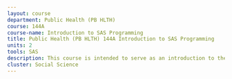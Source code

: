 ```yaml
---
layout: course 
department: Public Health (PB HLTH)
course: 144A
course-name: Introduction to SAS Programming
title: Public Health (PB HLTH) 144A Introduction to SAS Programming
units: 2
tools: SAS
description: This course is intended to serve as an introduction to the SAS programming language for Windows in an applied, workshop environment. Emphasis is on data management and programming in a public health research setting. Topics include SAS language to compute, recode, label, and format variables as well as sort, subset, concatenate, and merge data sets. SAS statistical procedures will be used to compute univariate and bivariate summary statistics and tests, simple linear models,graphical plots, and statistical output data sets.
cluster: Social Science
---
```

